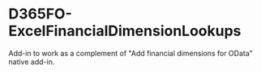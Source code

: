 # D365FO-ExcelFinancialDimensionLookups
Add-in to work as a complement of "Add financial dimensions for OData" native add-in.
